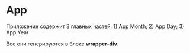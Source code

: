 # App

Приложение содержит 3 главных частей:
	1) App Month;
	2) App Day;
	3) App Year

Все они генерируются в блоке **wrapper-div**.